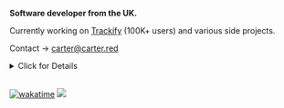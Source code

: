 **Software developer from the UK.**

Currently working on [Trackify](https://trackify.am) (100K+ users) and various side projects.

Contact -> carter@carter.red

<details>
<summary>Click for Details</summary>

## Current websites

| Project | Link | Users | Description | Date Started |
| ------- | ---- | ----- | ----------- | ------------ |
| **Trackify** | [trackify.am](https://trackify.am) | [100,000](https://trackify.am/meta) | Spotify stats web app | 19/03/2023 |
| **Anki Decks** | [ankidecks.app](https://ankidecks.app) | 59 | AI tools for modifying Anki decks | 10/06/2023 |
| **Roast AI** | [roastai.app](https://roastai.app) | 8 | Get professionally roasted by AI | 08/11/2023 |
| **Ticket AI** | [ticketai.app](https://ticketai.app) | 32 | AI tool for managing Discord tickets | 30/05/2023 |
| **The Prospect** | [theprospect.band](https://theprospect.band) | N/A | Small static site for my friends' band | 02/12/2023 |

## WIP websites

| Project | Link | Users | Description | Date Started |
| ------- | ---- | ----- | ----------- | ------------ |
| **OpenAI Stats** | [openai-stats.carter.red](https://openai-stats.carter.red) | 0 | Stats for OpenAI API requests | 19/09/2023 |
| **Apprenticeship List** | [apprenticeshiplist.com](https://apprenticeshiplist.com) | 0 | List of UK apprenticeships aggregated from multiple sources | 31/07/2023 |
| **Pet Pictures Pro** | [petpicturespro.com](https://petpicturespro.com) | 0 | AI tools for generating pictures of pets from a small sample | 16/07/2023 |

## Previous / failed websites

| Project | Link | Users | Description | Date Started |
| ------- | ---- | ----- | ----------- | ------------ |
| **CS Jobs** | [csjobs.net](https://web.archive.org/web/20230925101257/https://csjobs.carter.red/) | 0 | Job board for computer science jobs (domain no longer mine) | 9/07/2020 |
| **Steamture** | [steamture.net](https://web.archive.org/web/20230925101624/https://steamture.carter.red/) | 0 | Marketplace for buying Argentinian steam accounts | 9/06/2021 |
| **Crypto To Me** | [crypto-to.me](https://web.archive.org/web/20220427051444/crypto-to.me) | 97 | Like linktree for crypto addresses | 3/09/2021 |
| **Topaz Bots** | [topazbots.com](https://web.archive.org/web/20230127113757/https://topazbots.com/) | 10 | SaaS that facilitated the creation of twitter bots | 4/12/2021 |
| **Bean Battles Hacks** | [BeanBattlesHacks.net](https://web.archive.org/web/20221105131736/https://beanbattleshacks.net/) | ~1,000 | Hacks for Bean Battles | 14/04/2021 |
</details>

<br>

[![wakatime](https://wakatime.com/badge/user/7e00b909-a2bd-4160-8fa5-027f2d844940.svg)](https://wakatime.com/@7e00b909-a2bd-4160-8fa5-027f2d844940)
![](https://komarev.com/ghpvc/?username=carter-0)


